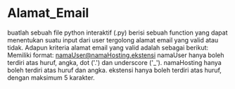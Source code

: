 # Alamat_Email
buatlah sebuah file python interaktif (.py) berisi sebuah function yang dapat menentukan suatu input dari user tergolong alamat email yang valid atau tidak. Adapun kriteria alamat email yang valid adalah sebagai berikut:  Memiliki format: namaUser@namaHosting.ekstensi namaUser hanya boleh terdiri atas huruf, angka, dot ('.') dan underscore ('_'). namaHosting hanya boleh terdiri atas huruf dan angka. ekstensi hanya boleh terdiri atas huruf, dengan maksimum 5 karakter.
